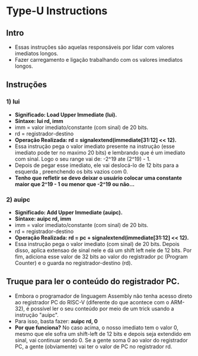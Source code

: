 # Type-U Instructions

## Intro
* Essas instruções são aquelas responsáveis por lidar com valores imediatos longos.
* Fazer carregamento e ligação trabalhando com os valores imediatos longos.

## Instruções
### 1) lui
* __Significado: Load Upper Immediate (lui).__
* __Síntaxe: lui rd, imm__
* imm = valor imediato/constante (com sinal) de 20 bits.
* rd = registrador-destino
* __Operação Realizada: rd = signalextend(immediate[31:12] << 12).__
* Essa instrução pega o valor imediato presente na instrução (esse imediato pode ter no maximo 20 bits) e lembrando que é um imediato com sinal. Logo o seu range vai de: -2^19 ate (2^19) - 1.
* Depois de pegar esse imediato, ele vai deslocá-lo de 12 bits para a esquerda , preenchendo os bits vazios com 0.
* __Tenho que refletir se devo deixar o usuário colocar uma constante maior que 2^19 - 1 ou menor que -2^19 ou não...__


### 2) auipc
* __Significado: Add Upper Immediate (auipc).__
* __Síntaxe: auipc rd, imm__
* imm = valor imediato/constante (com sinal) de 20 bits.
* rd = registrador-destino
* __Operação Realizada: rd = pc + signalextend(immediate[31:12] << 12).__
* Essa instrução pega o valor imediato (com sinal) de 20 bits. Depois disso, aplica extensao de sinal nele e dá um shift left nele de 12 bits. Por fim, adiciona esse valor de 32 bits ao valor do registrador pc (Program Counter) e o guarda no registrador-destino (rd).

## Truque para ler o conteúdo do registrador PC.
* Embora o programador de linguagem Assembly não tenha acesso direto ao registrador PC do RISC-V (diferente do que acontece com o ARM-32), é possível ler o seu conteúdo por meio de um trick usando a instrução "auipc".
* Para isso, basta fazer: __auipc rd, 0__
* __Por que funciona?__ No caso acima, o nosso imediato tem o valor 0, mesmo que ele sofra um shift-left de 12 bits e depois seja extendido em sinal, vai continuar sendo 0. Se a gente soma 0 ao valor do registrador PC, a gente (obviamente) vai ter o valor de PC no registrador rd.
